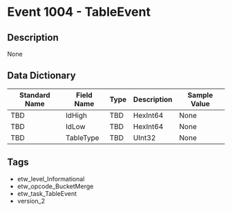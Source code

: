# Event 1004 - TableEvent

## Description
None

## Data Dictionary
|Standard Name|Field Name|Type|Description|Sample Value|
|---|---|---|---|---|
|TBD|IdHigh|TBD|HexInt64|None|None|
|TBD|IdLow|TBD|HexInt64|None|None|
|TBD|TableType|TBD|UInt32|None|None|

## Tags
* etw_level_Informational
* etw_opcode_BucketMerge
* etw_task_TableEvent
* version_2